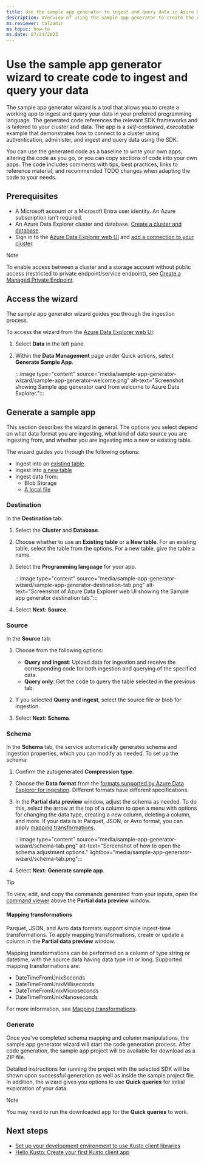 ```yaml
---
title: Use the sample app generator to ingest and query data in Azure Data Explorer
description: Overview of using the sample app generator to create the code to ingest and query your data in your preferred programming language.
ms.reviewer: talzamir
ms.topic: how-to
ms.date: 07/24/2023
---
```


# Use the sample app generator wizard to create code to ingest and query your data

The sample app generator wizard is a tool that allows you to create a working app to ingest and query your data in your preferred programming language. The generated code references the relevant SDK frameworks and is tailored to your cluster and data. The app is a *self-contained*, *executable* example that demonstrates how to connect to a cluster using authentication, administer, and ingest and query data using the SDK.

You can use the generated code as a baseline to write your own apps, altering the code as you go, or you can copy sections of code into your own apps. The code includes comments with tips, best practices, links to reference material, and recommended TODO changes when adapting the code to your needs.

## Prerequisites

* A Microsoft account or a Microsoft Entra user identity. An Azure subscription isn't required.
* An Azure Data Explorer cluster and database. [Create a cluster and database](create-cluster-and-database.md).
* Sign in to the [Azure Data Explorer web UI](https://dataexplorer.azure.com/) and [add a connection to your cluster](web-query-data.md#add-clusters).

> [!NOTE]
> To enable access between a cluster and a storage account without public access (restricted to private endpoint/service endpoint), see [Create a Managed Private Endpoint](security-network-managed-private-endpoint-create.md).

## Access the wizard

The sample app generator wizard guides you through the ingestion process.

To access the wizard from the [Azure Data Explorer web UI](https://dataexplorer.azure.com/):

1. Select **Data** in the left pane.
1. Within the **Data Management** page under Quick actions, select **Generate Sample App**.

    :::image type="content" source="media/sample-app-generator-wizard/sample-app-generator-welcome.png" alt-text="Screenshot showing Sample app generator card from welcome to Azure Data Explorer.":::

## Generate a sample app

This section describes the wizard in general. The options you select depend on what data format you are ingesting, what kind of data source you are ingesting from, and whether you are ingesting into a new or existing table.

The wizard guides you through the following options:

* Ingest into an [existing table](/azure/data-explorer/ingest-from-local-file)
* Ingest into [a new table](/azure/data-explorer/ingest-from-container)
* Ingest data from:
  * Blob Storage
  * [A local file](/azure/data-explorer/ingest-from-local-file)

### Destination

In the **Destination** tab:

1. Select the **Cluster** and **Database**.
1. Choose whether to use an **Existing table** or a **New table**. For an existing table, select the table from the options. For a new table, give the table a name.
1. Select the **Programming language** for your app.

    :::image type="content" source="media/sample-app-generator-wizard/sample-app-generator-destination-tab.png" alt-text="Screenshot of Azure Data Explorer web UI showing the Sample app generator destination tab.":::

1. Select **Next: Source**.

### Source

In the **Source** tab:

1. Choose from the following options:

   * **Query and ingest**: Upload data for ingestion and receive the corresponding code for both ingestion and querying of the specified data.
   * **Query only**: Get the code to query the table selected in the previous tab.

1. If you selected **Query and ingest**, select the source file or blob for ingestion.
1. Select **Next: Schema**.

### Schema

In the **Schema** tab, the service automatically generates schema and ingestion properties, which you can modify as needed. To set up the schema:

1. Confirm the autogenerated **Compression type**.
1. Choose the **Data format** from the [formats supported by Azure Data Explorer for ingestion](ingestion-supported-formats.md). Different formats have different specifications.
1. In the **Partial data preview** window, adjust the schema as needed. To do this, select the arrow at the top of a column to open a menu with options for changing the data type, creating a new column, deleting a column, and more. If your data is in Parquet, JSON, or Avro format, you can apply [mapping transformations](#mapping-transformations).

    :::image type="content" source="media/sample-app-generator-wizard/schema-tab.png" alt-text="Screenshot of how to open the schema adjustment options." lightbox="media/sample-app-generator-wizard/schema-tab.png":::

1. Select **Next: Generate sample app**.

>[!TIP]
> To view, edit, and copy the commands generated from your inputs, open the [command viewer](/azure/data-explorer/ingest-from-container#command-editor) above the **Partial data preview** window.

#### Mapping transformations

Parquet, JSON, and Avro data formats support simple ingest-time transformations. To apply mapping transformations, create or update a column in the **Partial data preview** window.

Mapping transformations can be performed on a column of type string or datetime, with the source data having data type int or long. Supported mapping transformations are:

* DateTimeFromUnixSeconds
* DateTimeFromUnixMilliseconds
* DateTimeFromUnixMicroseconds
* DateTimeFromUnixNanoseconds

For more information, see [Mapping transformations](kusto/management/mappings.md#mapping-transformations).

### Generate

Once you've completed schema mapping and column manipulations, the sample app generator wizard will start the code generation process. After code generation, the sample app project will be available for download as a ZIP file.

Detailed instructions for running the project with the selected SDK will be shown upon successful generation as well as inside the sample project file. In addition, the wizard gives you options to use **Quick queries** for initial exploration of your data.

>[!NOTE]
> You may need to run the downloaded app for the **Quick queries** to work.

## Next steps

* [Set up your development environment to use Kusto client libraries](kusto/api/get-started/app-set-up.md)
* [Hello Kusto: Create your first Kusto client app](kusto/api/get-started/app-hello-kusto.md)
